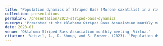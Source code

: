 ```yaml
---
title: "Population dynamics of Striped Bass (Morone saxatilis) in a river-reservoir complex"
collection: presentations
permalink: /presentation/2023-striped-bass-dynamics
excerpt: 'Presented at the Oklahoma Striped Bass Association monthly meeting, discussing population dynamics in a river-reservoir complex.'
date: 2023-01
venue: 'Oklahoma Striped Bass Association monthly meeting, Virtual'
citation: 'Vaisvil, A., D. Shoup, and S. Brewer. (2023). "Population dynamics of Striped Bass (Morone saxatilis) in a river-reservoir complex." Oklahoma Striped Bass Association monthly meeting, Virtual.'
---
```



